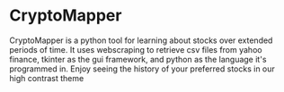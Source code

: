# CryptoMapper
CryptoMapper is a python tool for learning about stocks over extended periods of time. It uses webscraping to retrieve csv files from yahoo finance, tkinter as the gui framework, and python as the language it's programmed in. Enjoy seeing the history of your preferred stocks in our high contrast theme
